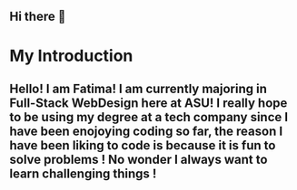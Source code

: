 ## Hi there 👋

<!--
**Fatimux/Fatimux** is a ✨ _special_ ✨ repository because its `README.md` (this file) appears on your GitHub profile.

Here are some ideas to get you started:

- 🔭 I’m currently working on ...
- 🌱 I’m currently learning ...
- 👯 I’m looking to collaborate on ...
- 🤔 I’m looking for help with ...
- 💬 Ask me about ...
- 📫 How to reach me: ...
- 😄 Pronouns: ...
- ⚡ Fun fact: ...
-->
<head>
  <h1>My Introduction</h1>
  <h2>Hello! I am Fatima! I am currently majoring in Full-Stack WebDesign here at ASU! I really hope to be using my degree at a tech company since I have been enojoying coding so far, the reason I have been liking to code is because it is fun to solve problems ! No wonder I always want to learn challenging things !</h2>
</head>


